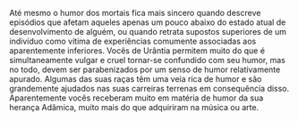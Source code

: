 ﻿Até mesmo o humor dos mortais fica mais sincero quando descreve episódios que afetam aqueles apenas um pouco abaixo do estado atual de desenvolvimento de alguém, ou quando retrata supostos superiores de um indivíduo como vítima de experiências comumente associadas aos aparentemente inferiores. Vocês de Urântia permitem muito do que é simultaneamente vulgar e cruel tornar-se confundido com seu humor, mas no todo, devem ser parabenizados por um senso de humor relativamente apurado. Algumas das suas raças têm uma veia rica de humor e são grandemente ajudados nas suas carreiras terrenas em consequência disso. Aparentemente vocês receberam muito em matéria de humor da sua herança Adâmica, muito mais do que adquiriram na música ou  arte.